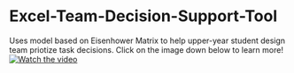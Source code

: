 
# Excel-Team-Decision-Support-Tool
Uses model based on Eisenhower Matrix to help upper-year student design team priotize task decisions. Click on the image down below to learn more!
[![Watch the video](https://www.itsolutions-inc.com/assets/uploads/news/ms-excel-logo.png)](https://www.youtube.com/watch?v=AuXmkHhLrsw)
